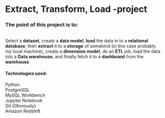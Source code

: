 # Extract, Transform, Load -project  

### The point of this project is to: 
<br>
Select a <strong>dataset</strong>, create a <strong>data model</strong>, <strong>load</strong> the data in to a <strong>relational database</strong>,
then <strong>extract</strong> it to a <strong>storage</strong> of somekind (in this case probably my local machine), create a <strong>dimension model</strong>,
do an <strong>ETL</strong> job, load the data into a <strong>Data warehouse</strong>, and finally fetch it to a <strong>dashboard</strong> from the <strong>warehouse</strong>.
<br>

#### **Technologies used**: 
Python <br>
PostgreSQL <br>
MySQL Workbench <br>
Jupyter Notebook <br>
Git (Obviously) <br>
Amazon Redshift <br>
